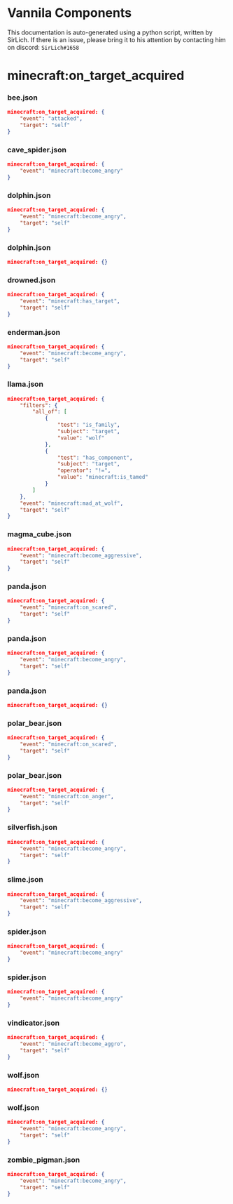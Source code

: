 # Vannila Components
This documentation is auto-generated using a python script, written by SirLich. If there is an issue, please bring it to his attention by contacting him on discord: `SirLich#1658`

# minecraft:on_target_acquired
### bee.json
```JSON
minecraft:on_target_acquired: {
    "event": "attacked",
    "target": "self"
}
```

### cave_spider.json
```JSON
minecraft:on_target_acquired: {
    "event": "minecraft:become_angry"
}
```

### dolphin.json
```JSON
minecraft:on_target_acquired: {
    "event": "minecraft:become_angry",
    "target": "self"
}
```

### dolphin.json
```JSON
minecraft:on_target_acquired: {}
```

### drowned.json
```JSON
minecraft:on_target_acquired: {
    "event": "minecraft:has_target",
    "target": "self"
}
```

### enderman.json
```JSON
minecraft:on_target_acquired: {
    "event": "minecraft:become_angry",
    "target": "self"
}
```

### llama.json
```JSON
minecraft:on_target_acquired: {
    "filters": {
        "all_of": [
            {
                "test": "is_family",
                "subject": "target",
                "value": "wolf"
            },
            {
                "test": "has_component",
                "subject": "target",
                "operator": "!=",
                "value": "minecraft:is_tamed"
            }
        ]
    },
    "event": "minecraft:mad_at_wolf",
    "target": "self"
}
```

### magma_cube.json
```JSON
minecraft:on_target_acquired: {
    "event": "minecraft:become_aggressive",
    "target": "self"
}
```

### panda.json
```JSON
minecraft:on_target_acquired: {
    "event": "minecraft:on_scared",
    "target": "self"
}
```

### panda.json
```JSON
minecraft:on_target_acquired: {
    "event": "minecraft:become_angry",
    "target": "self"
}
```

### panda.json
```JSON
minecraft:on_target_acquired: {}
```

### polar_bear.json
```JSON
minecraft:on_target_acquired: {
    "event": "minecraft:on_scared",
    "target": "self"
}
```

### polar_bear.json
```JSON
minecraft:on_target_acquired: {
    "event": "minecraft:on_anger",
    "target": "self"
}
```

### silverfish.json
```JSON
minecraft:on_target_acquired: {
    "event": "minecraft:become_angry",
    "target": "self"
}
```

### slime.json
```JSON
minecraft:on_target_acquired: {
    "event": "minecraft:become_aggressive",
    "target": "self"
}
```

### spider.json
```JSON
minecraft:on_target_acquired: {
    "event": "minecraft:become_angry"
}
```

### spider.json
```JSON
minecraft:on_target_acquired: {
    "event": "minecraft:become_angry"
}
```

### vindicator.json
```JSON
minecraft:on_target_acquired: {
    "event": "minecraft:become_aggro",
    "target": "self"
}
```

### wolf.json
```JSON
minecraft:on_target_acquired: {}
```

### wolf.json
```JSON
minecraft:on_target_acquired: {
    "event": "minecraft:become_angry",
    "target": "self"
}
```

### zombie_pigman.json
```JSON
minecraft:on_target_acquired: {
    "event": "minecraft:become_angry",
    "target": "self"
}
```

